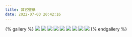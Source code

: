 ```yaml
---
title: 其它壁纸
date: 2022-07-03 20:42:16
---
```


{% gallery %}
![](https://qcloud.app966.cn/img/wallpaper/other/top.jpg)
![](https://qcloud.app966.cn/img/wallpaper/other/202849B3PKP.jpg)
![](https://qcloud.app966.cn/img/wallpaper/other/155026yyFaL.jpg)
![](https://qcloud.app966.cn/img/wallpaper/other/141754VyYUM.jpg)
![](https://qcloud.app966.cn/img/wallpaper/other/123244uA7An.jpg)
![](https://qcloud.app966.cn/img/wallpaper/other/103249LtSaD.jpg)
![](https://qcloud.app966.cn/img/wallpaper/other/094134lOGLk.jpg)
![](https://qcloud.app966.cn/img/wallpaper/other/093624MV1Zq.jpg)
![](https://qcloud.app966.cn/img/wallpaper/other/000727FdBf5.jpg)
{% endgallery %}